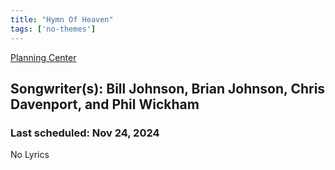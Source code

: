 ```yaml
---
title: "Hymn Of Heaven"
tags: ['no-themes']
---
```


[Planning Center](https://services.planningcenteronline.com/songs/27099729)

## Songwriter(s): Bill Johnson, Brian Johnson, Chris Davenport, and Phil Wickham
### Last scheduled: Nov 24, 2024          

No Lyrics
